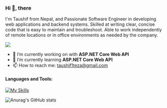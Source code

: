 ### Hi 👋, there
I'm Taushif from Nepal, and Passionate Software Engineer in developing web applications and backend systems. Skilled at writing clear, concise code that is easy to maintain and
troubleshoot. Able to work independently of remote locations or in office environments as needed by the company.

![](https://komarev.com/ghpvc/?username=TaushifReza&style=flat-square&color=brightgreen&base=2000)

- 🔭 I’m currently working on with **ASP.NET Core Web API**
- 🌱 I’m currently learning **ASP.NET Core Web API**
- 📫 How to reach me: taushif1teza@gmail.com

#### Languages and Tools:

[![My Skills](https://skillicons.dev/icons?i=cs,py,java,js,dotnet,dart,django,css,flutter,html,mysql,postgres,sqlite,bootstrap,docker,git,github,postman,vscode,visualstudio,eclipse,redis,react)](https://skillicons.dev)

![Anurag's GitHub stats](https://github-readme-stats.vercel.app/api?username=TaushifReza&theme=nightowl&show_icons=true)
